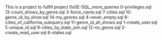 This is a project to fulfill project 0x0E-SQL_more_queries
0-privileges.sql           13-count_shows_by_genre.sql  3-force_name.sql   7-cities.sql
10-genre_id_by_show.sql    14-my_genres.sql             4-never_empty.sql  8-cities_of_california_subquery.sql
11-genre_id_all_shows.sql  1-create_user.sql            5-unique_id.sql    9-cities_by_state_join.sql
12-no_genre.sql            2-create_read_user.sql       6-states.sql
